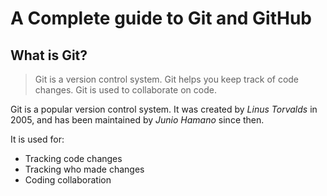 # A Complete guide to Git and GitHub
## What is Git?
> Git is a version control system.
Git helps you keep track of code changes.
Git is used to collaborate on code.

Git is a popular version control system.
It was created by *Linus Torvalds* in 2005,
and has been maintained by *Junio Hamano* since then.

It is used for:
- Tracking code changes
- Tracking who made changes
- Coding collaboration

